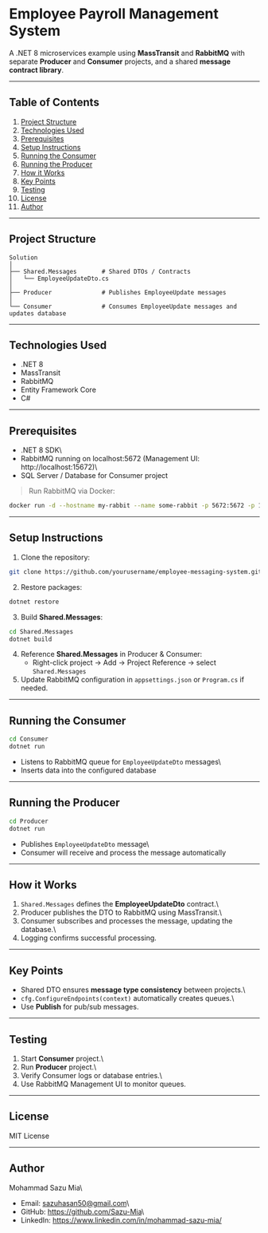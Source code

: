# Employee Payroll Management System

A .NET 8 microservices example using **MassTransit** and **RabbitMQ**
with separate **Producer** and **Consumer** projects, and a shared
**message contract library**.

------------------------------------------------------------------------

## **Table of Contents**

1.  [Project Structure](#project-structure)
2.  [Technologies Used](#technologies-used)
3.  [Prerequisites](#prerequisites)
4.  [Setup Instructions](#setup-instructions)
5.  [Running the Consumer](#running-the-consumer)
6.  [Running the Producer](#running-the-producer)
7.  [How it Works](#how-it-works)
8.  [Key Points](#key-points)
9.  [Testing](#testing)
10. [License](#license)
11. [Author](#author)

------------------------------------------------------------------------

## **Project Structure**

    Solution
    │
    ├── Shared.Messages       # Shared DTOs / Contracts
    │   └── EmployeeUpdateDto.cs
    │
    ├── Producer              # Publishes EmployeeUpdate messages
    │
    └── Consumer              # Consumes EmployeeUpdate messages and updates database

------------------------------------------------------------------------

## **Technologies Used**

-   .NET 8
-   MassTransit
-   RabbitMQ
-   Entity Framework Core
-   C#

------------------------------------------------------------------------

## **Prerequisites**

-   .NET 8 SDK\
-   RabbitMQ running on localhost:5672 (Management UI:
    http://localhost:15672)\
-   SQL Server / Database for Consumer project

> Run RabbitMQ via Docker:

``` bash
docker run -d --hostname my-rabbit --name some-rabbit -p 5672:5672 -p 15672:15672 rabbitmq:3-management
```

------------------------------------------------------------------------

## **Setup Instructions**

1.  Clone the repository:

``` bash
git clone https://github.com/yourusername/employee-messaging-system.git
```

2.  Restore packages:

``` bash
dotnet restore
```

3.  Build **Shared.Messages**:

``` bash
cd Shared.Messages
dotnet build
```

4.  Reference **Shared.Messages** in Producer & Consumer:
    -   Right-click project → Add → Project Reference → select
        `Shared.Messages`
5.  Update RabbitMQ configuration in `appsettings.json` or `Program.cs`
    if needed.

------------------------------------------------------------------------

## **Running the Consumer**

``` bash
cd Consumer
dotnet run
```

-   Listens to RabbitMQ queue for `EmployeeUpdateDto` messages\
-   Inserts data into the configured database

------------------------------------------------------------------------

## **Running the Producer**

``` bash
cd Producer
dotnet run
```

-   Publishes `EmployeeUpdateDto` message\
-   Consumer will receive and process the message automatically

------------------------------------------------------------------------

## **How it Works**

1.  `Shared.Messages` defines the **EmployeeUpdateDto** contract.\
2.  Producer publishes the DTO to RabbitMQ using MassTransit.\
3.  Consumer subscribes and processes the message, updating the
    database.\
4.  Logging confirms successful processing.

------------------------------------------------------------------------

## **Key Points**

-   Shared DTO ensures **message type consistency** between projects.\
-   `cfg.ConfigureEndpoints(context)` automatically creates queues.\
-   Use **Publish** for pub/sub messages.

------------------------------------------------------------------------

## **Testing**

1.  Start **Consumer** project.\
2.  Run **Producer** project.\
3.  Verify Consumer logs or database entries.\
4.  Use RabbitMQ Management UI to monitor queues.

------------------------------------------------------------------------

## **License**

MIT License

------------------------------------------------------------------------

## **Author**

Mohammad Sazu Mia\
- Email: sazuhasan50@gmail.com\
- GitHub: <https://github.com/Sazu-Mia>\
- LinkedIn: <https://www.linkedin.com/in/mohammad-sazu-mia/>
